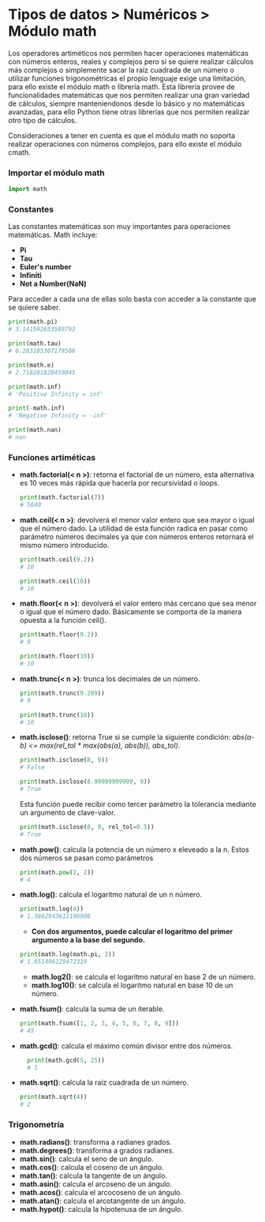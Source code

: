# Tipos de datos > Numéricos > Módulo math

Los operadores artiméticos nos permiten hacer operaciones matemáticas con números enteros, reales y complejos pero si se quiere realizar cálculos más complejos o simplemente sacar la raíz cuadrada de un número o utilizar funciones trigonométricas el propio lenguaje exige una limitación, para ello existe el módulo math o librería math. Esta librería provee de funcionalidades matemáticas que nos permiten realizar una gran variedad de cálculos, siempre manteniendonos desde lo básico y no matemáticas avanzadas, para ello Python tiene otras librerías que nos permiten realizar otro tipo de cálculos.
 
Consideraciones a tener en cuenta es que el módulo math no soporta realizar operaciones con números complejos, para ello existe el módulo cmath.

### Importar el módulo math

```python
import math
```

### Constantes

Las constantes matemáticas son muy importantes para operaciones matemáticas. Math incluye:
* **Pi**
* **Tau**
* **Euler's number**
* **Infiniti**
* **Not a Number(NaN)**

Para acceder a cada una de ellas solo basta con acceder a la constante que se quiere saber.

```python
print(math.pi)
# 3.141592653589793

print(math.tau)
# 6.283185307179586

print(math.e)
# 2.718281828459045

print(math.inf)
# 'Positive Infinity = inf'

print(-math.inf)
# 'Negative Infinity = -inf'

print(math.nan)
# nan
```

### Funciones artiméticas

* **math.factorial(< n >)**: retorna el factorial de un número, esta alternativa es 10 veces más rápida que hacerla por recursividad o loops.
    ```python
    print(math.factorial(7))
    # 5040
    ```
* **math.ceil(< n >)**: devolverá el menor valor entero que sea mayor o igual que el número dado. La utilidad de esta función radica en pasar como parámetro números decimales ya que con números enteros retornará el mismo número introducido.
    ```python
    print(math.ceil(9.2))
    # 10

    print(math.ceil(10))
    # 10
    ```
* **math.floor(< n >)**: devolverá el valor entero más cercano que sea menor o igual que el número dado. Básicamente se comporta de la manera opuesta a la función ceil().
    ```python
    print(math.floor(9.2))
    # 9

    print(math.floor(10))
    # 10
    ```
* **math.trunc(< n >)**: trunca los decimales de un número.
    ```python
    print(math.trunc(9.289))
    # 9

    print(math.trunc(10))
    # 10
    ```
* **math.isclose()**: retorna True si se cumple la siguiente condición: *abs(a-b) <= max(rel_tol * max(abs(a), abs(b)), abs_tol)*. 
    ```python
    print(math.isclose(8, 9))
    # False

    print(math.isclose(8.99999999999, 9))
    # True
    ```
    Esta función puede recibir como tercer parámetro la tolerancia mediante un argumento de clave-valor. 
    ```python
    print(math.isclose(8, 9, rel_tol=0.5))
    # True
    ```
* **math.pow()**: calcula la potencia de un número x eleveado a la n. Estos dos números se pasan como parámetros
    ```python
    print(math.pow(2, 2))
    # 4
    ```
* **math.log()**: calcula el logaritmo natural de un n número.
    ```python
    print(math.log(4))
    # 1.3862943611198906
    ```
    * **Con dos argumentos, puede calcular el logaritmo del primer argumento a la base del segundo.**
    ```python
    print(math.log(math.pi, 2))
    # 1.651496129472319
    ```
    * **math.log2()**: se calcula el logaritmo natural en base 2 de un número.
    * **math.log10()**: se calcula el logaritmo natural en base 10 de un número.

* **math.fsum()**: calcula la suma de un iterable. 
    ```python
    print(math.fsum([1, 2, 3, 4, 5, 6, 7, 8, 9]))
    # 45
    ```
* **math.gcd()**: calcula el máximo común divisor entre dos números.
  ```python
    print(math.gcd(5, 25))
    # 5
    ```
* **math.sqrt()**: calcula la raíz cuadrada de un número.
    ```python
    print(math.sqrt(4))
    # 2
    ```

### Trigonometría 

* **math.radians()**: transforma a radianes grados. 
* **math.degrees()**: transforma a grados radianes. 
* **math.sin()**: calcula el seno de un ángulo.
* **math.cos()**: calcula el coseno de un ángulo.
* **math.tan()**: calcula la tangente de un ángulo.
* **math.asin()**: calcula el arcoseno de un ángulo.
* **math.acos()**: calcula el arcocoseno de un ángulo.
* **math.atan()**: calcula el arcotangente de un ángulo.
* **math.hypot()**: calcula la hipotenusa de un ángulo.
